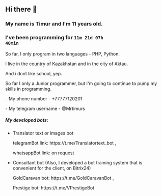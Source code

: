 ## Hi there 👋
### My name is Timur and I'm 11 years old.
### <p>I've been programming for <code><!-- posts -->11m 21d 07h 40min<!-- /posts --></code></p>
<p>So far, I only program in two languages - PHP, Python.</p>


<p>I live in the country of Kazakhstan and in the city of Aktau.</p>
<p>And i dont like school, yep.</p>
<p>So far I only a Junior programmer, but I'm going to continue to pump my skills in programming.</p>
<p>- My phone number - +77777120201</p>
<p>- My telegram username - @Mrtimurs</p>


##### My developed bots:
- Translator text or images bot
    <p>telegramBot link: https://t.me/Translatortext_bot ,</p>
    <p>whatsappBot link: on request</p>
- Consultant bot (Also, I developed a bot training system that is convenient for the client, on Bitrix24)
    <p>GoldCaravan bot: https://t.me/GoldCaravanBot ,</p>
    <p>Prestige bot: https://t.me/VPrestigeBot</p>

